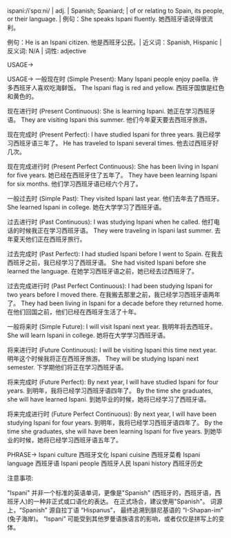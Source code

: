 ispani:/iˈspɑːni/ | adj. | Spanish; Spaniard; | of or relating to Spain, its people, or their language. |  例句：She speaks Ispani fluently. 她西班牙语说得很流利。

例句：He is an Ispani citizen. 他是西班牙公民。| 近义词：Spanish, Hispanic | 反义词: N/A | 词性: adjective


USAGE->

USAGE->
一般现在时 (Simple Present):
Many Ispani people enjoy paella. 许多西班牙人喜欢吃海鲜饭。
The Ispani flag is red and yellow. 西班牙国旗是红色和黄色的。


现在进行时 (Present Continuous):
She is learning Ispani. 她正在学习西班牙语。
They are visiting Ispani this summer. 他们今年夏天要去西班牙旅游。


现在完成时 (Present Perfect):
I have studied Ispani for three years. 我已经学习西班牙语三年了。
He has traveled to Ispani several times. 他去过西班牙好几次。


现在完成进行时 (Present Perfect Continuous):
She has been living in Ispani for five years.  她已经在西班牙住了五年了。
They have been learning Ispani for six months. 他们学习西班牙语已经六个月了。


一般过去时 (Simple Past):
They visited Ispani last year. 他们去年去了西班牙。
She learned Ispani in college. 她在大学学习了西班牙语。


过去进行时 (Past Continuous):
I was studying Ispani when he called. 他打电话的时候我正在学习西班牙语。
They were traveling in Ispani last summer. 去年夏天他们正在西班牙旅行。


过去完成时 (Past Perfect):
I had studied Ispani before I went to Spain. 在我去西班牙之前，我已经学习了西班牙语。
She had visited Ispani before she learned the language. 在她学习西班牙语之前，她已经去过西班牙了。


过去完成进行时 (Past Perfect Continuous):
I had been studying Ispani for two years before I moved there. 在我搬去那里之前，我已经学习西班牙语两年了。
They had been living in Ispani for a decade before they returned home. 在他们回国之前，他们已经在西班牙生活了十年。


一般将来时 (Simple Future):
I will visit Ispani next year. 我明年将去西班牙。
She will learn Ispani in college. 她将在大学学习西班牙语。


将来进行时 (Future Continuous):
I will be visiting Ispani this time next year. 明年这个时候我将正在西班牙旅游。
They will be studying Ispani next semester. 下学期他们将正在学习西班牙语。


将来完成时 (Future Perfect):
By next year, I will have studied Ispani for four years. 到明年，我将已经学习西班牙语四年了。
By the time she graduates, she will have learned Ispani. 到她毕业的时候，她将已经学习了西班牙语。


将来完成进行时 (Future Perfect Continuous):
By next year, I will have been studying Ispani for four years. 到明年，我将已经学习西班牙语四年了。
By the time she graduates, she will have been learning Ispani for five years. 到她毕业的时候，她将已经学习西班牙语五年了。


PHRASE->
Ispani culture 西班牙文化
Ispani cuisine 西班牙菜肴
Ispani language 西班牙语
Ispani people 西班牙人民
Ispani history 西班牙历史

注意事项:

"Ispani" 并非一个标准的英语单词，更像是"Spanish" (西班牙的，西班牙语，西班牙人)的一种非正式或口语化的表达。 在正式场合，建议使用"Spanish"。  词源上，“Spanish” 源自拉丁语 “Hispanus”，  最终追溯到腓尼基语的 “I-Shapan-im” (兔子海岸)。  “Ispani” 可能受到其他罗曼语族语言的影响，或者仅仅是拼写上的变体。
